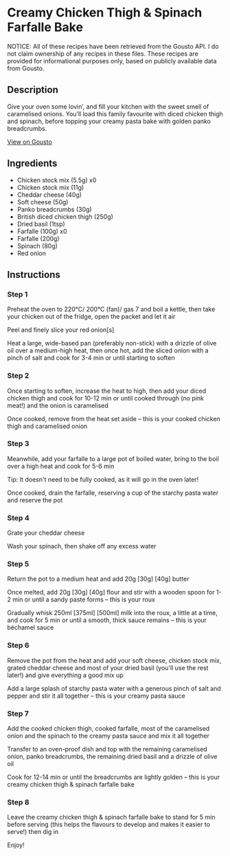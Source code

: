 # Creamy Chicken Thigh & Spinach Farfalle Bake

NOTICE: All of these recipes have been retrieved from the Gousto API. I do not claim ownership of any recipes in these files. These recipes are provided for informational purposes only, based on publicly available data from Gousto.

## Description

Give your oven some lovin’, and fill your kitchen with the sweet smell of caramelised onions. You’ll load this family favourite with diced chicken thigh and spinach, before topping your creamy pasta bake with golden panko breadcrumbs. 

[View on Gousto](https://www.gousto.co.uk/recipes/cookbook/creamy-chicken-spinach-farfalle-bake)

## Ingredients

- Chicken stock mix (5.5g) x0
- Chicken stock mix (11g)
- Cheddar cheese (40g)
- Soft cheese (50g)
- Panko breadcrumbs (30g)
- British diced chicken thigh (250g)
- Dried basil (1tsp)
- Farfalle (100g) x0
- Farfalle (200g)
- Spinach (80g)
- Red onion

## Instructions


### Step 1

Preheat the oven to 220°C/ 200°C (fan)/ gas 7 and boil a kettle, then take your chicken out of the fridge, open the packet and let it air

Peel and finely slice your red onion[s]

Heat a large, wide-based pan (preferably non-stick) with a drizzle of olive oil over a medium-high heat, then once hot, add the sliced onion with a pinch of salt and cook for 3-4 min or until starting to soften


### Step 2

Once starting to soften, increase the heat to high, then add your diced chicken thigh and cook for 10-12 min or until cooked through (no pink meat!) and the onion is caramelised

Once cooked, remove from the heat set aside – this is your cooked chicken thigh and caramelised onion


### Step 3

Meanwhile, add your farfalle to a large pot of boiled water, bring to the boil over a high heat and cook for 5-6 min

Tip: It doesn't need to be fully cooked, as it will go in the oven later!

Once cooked, drain the farfalle, reserving<span class="text-danger"> </span>a cup of the starchy pasta water and reserve the pot


### Step 4

Grate your cheddar cheese

Wash your spinach, then shake off any excess water


### Step 5

Return the pot to a medium heat and add 20g <span class="text-purple">[30g]</span> <span class="text-danger">[40g]</span> butter

Once melted, add 20g <span class="text-purple">[30g]</span> <span class="text-danger">[40g] </span>flour and stir with a wooden spoon for 1-2 min or until a sandy paste forms – this is your roux

Gradually whisk 250ml <span class="text-purple">[375ml] </span><span class="text-danger">[500ml] </span>milk into the roux, a little at a time, and cook for 5 min or until a smooth, thick sauce remains – this is your béchamel sauce


### Step 6

Remove the pot from the heat and add your soft cheese, chicken stock mix, grated cheddar cheese and most of your dried basil (you'll use the rest later!) and give everything a good mix up

Add a large splash of starchy pasta water with a generous pinch of salt and pepper and stir it all together – this is your creamy pasta sauce


### Step 7

Add the cooked chicken thigh, cooked farfalle, most of the caramelised onion and the spinach to the creamy pasta sauce and mix it all together

Transfer to an oven-proof dish and top with the remaining caramelised onion, panko breadcrumbs, the remaining dried basil and a drizzle of olive oil

Cook for 12-14 min or until the breadcrumbs are lightly golden – this is your creamy chicken thigh & spinach farfalle bake

### Step 8

Leave the creamy chicken thigh & spinach farfalle bake to stand for 5 min before serving (this helps the flavours to develop and makes it easier to serve!) then dig in

Enjoy!

